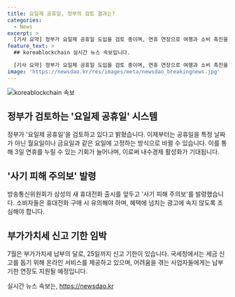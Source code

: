 ```yaml
---
title: 요일제 공휴일, 정부의 검토 결과는?
categories:
  - News
excerpt: >
  [기사 요약] 정부가 요일제 공휴일 도입을 검토 중이며, 연휴 연장으로 여행과 소비 촉진을 희망하고 있습니다. 한편, 삼성 휴대전화 출시에 사기 주의보가 발령되어 소비자들에게 경고가 되었습니다. 또한, 7월 25일까지가 부가가치세 신고 기간이며, 국세청은 신고를 돕기 위한 서비스를 제공 중입니다. #요일제공휴일 #사기피해주의보 #부가가치세 #국세청
feature_text: >
  ## koreablockchain 실시간 뉴스 속보입니다.

  [기사 요약] 정부가 요일제 공휴일 도입을 검토 중이며, 연휴 연장으로 여행과 소비 촉진을 희망하고 있습니다. 한편, 삼성 휴대전화 출시에 사기 주의보가 발령되어 소비자들에게 경고가 되었습니다. 또한, 7월 25일까지가 부가가치세 신고 기간이며, 국세청은 신고를 돕기 위한 서비스를 제공 중입니다. #요일제공휴일 #사기피해주의보 #부가가치세 #국세청
image: 'https://newsdao.kr/res/images/meta/newsdao_breakingnews.jpg'
---
```


<p><img src="https://newsdao.kr/res/images/meta/newsdao_breakingnews.jpg" alt="koreablockchain 속보" /></p>

<h2 data-ke-size="size26">정부가 검토하는 '요일제 공휴일' 시스템</h2>

<p data-ke-size="size16">정부가 '요일제 공휴일'을 검토하고 있다고 밝혔습니다. 이제부터는 공휴일을 특정 날짜가 아닌 월요일이나 금요일과 같은 요일에 고정하는 방식으로 바뀔 수 있습니다. 이를 통해 3일 연휴를 누릴 수 있는 기회가 늘어나며, 이로써 내수경제 활성화가 기대됩니다.</p>

<h2 data-ke-size="size26">'사기 피해 주의보' 발령</h2>

<p data-ke-size="size16">방송통신위원회가 삼성의 새 휴대전화 출시를 앞두고 '사기 피해 주의보'를 발령했습니다. 소비자들은 휴대전화 구매 시 유의해야 하며, 혜택에 넘치는 광고에 속지 않도록 조심해야 합니다.</p>

<h2 data-ke-size="size26">부가가치세 신고 기한 임박</h2>

<p data-ke-size="size16">7월은 부가가치세 납부의 달로, 25일까지 신고 기한이 있습니다. 국세청에서는 세금 신고를 돕기 위해 온라인 서비스를 제공하고 있으며, 어려움을 겪는 사업자들에게는 납부 기한 연장도 지원될 예정입니다.</p>
실시간 뉴스 속보는, <a href="https://newsdao.kr" rel="dofollow">https://newsdao.kr</a>


